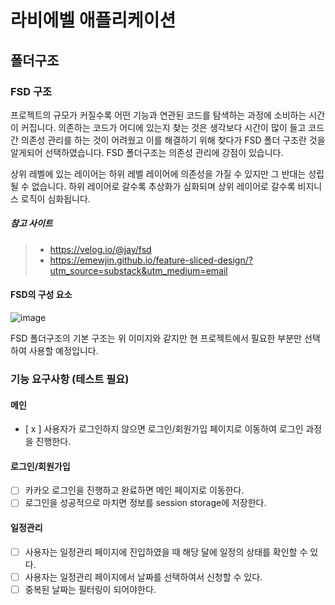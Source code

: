 # 라비에벨 애플리케이션

## 폴더구조

### FSD 구조

프로젝트의 규모가 커질수록 어떤 기능과 연관된 코드를 탐색하는 과정에 소비하는 시간이 커집니다. 의존하는 코드가 어디에 있는지 찾는 것은 생각보다 시간이 많이 들고 코드간 의존성 관리를 하는 것이 어려웠고 이를 해결하기 위해 찾다가 FSD 폴더 구조란 것을 알게되어 선택하였습니다. FSD 폴더구조는 의존성 관리에 강점이 있습니다.

상위 레벨에 있는 레이어는 하위 레벨 레이어에 의존성을 가질 수 있지만 그 반대는 성립될 수 없습니다. 하위 레이어로 갈수록 추상화가 심화되며 상위 레이어로 갈수록 비지니스 로직이 심화됩니다.

##### 참고 사이트

> - https://velog.io/@jay/fsd
> - https://emewjin.github.io/feature-sliced-design/?utm_source=substack&utm_medium=email

#### FSD의 구성 요소

![image](https://velog.velcdn.com/images/jay/post/503e3c45-0f8b-4753-9aa9-a6754a5efb47/image.jpg)

FSD 폴더구조의 기본 구조는 위 이미지와 같지만 현 프로젝트에서 필요한 부분만 선택하여 사용할 예정입니다.

### 기능 요구사항 (테스트 필요)

#### 메인

- [ x ] 사용자가 로그인하지 않으면 로그인/회원가입 페이지로 이동하여 로그인 과정을 진행한다.

#### 로그인/회원가입

- [ ] 카카오 로그인을 진행하고 완료하면 메인 페이지로 이동한다.
- [ ] 로그인을 성공적으로 마치면 정보를 session storage에 저장한다.

#### 일정관리

- [ ] 사용자는 일정관리 페이지에 진입하였을 때 해당 달에 일정의 상태를 확인할 수 있다.
- [ ] 사용자는 일정관리 페이지에서 날짜를 선택하여서 신청할 수 있다.
- [ ] 중복된 날짜는 필터링이 되어야한다.
